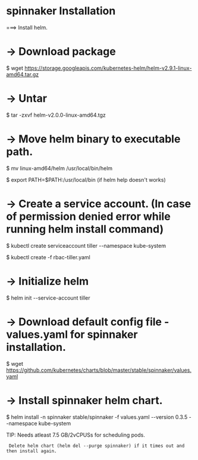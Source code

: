 # spinnaker Installation


===> Install helm.

# -> Download package
$ wget https://storage.googleapis.com/kubernetes-helm/helm-v2.9.1-linux-amd64.tar.gz



# -> Untar

$ tar -zxvf helm-v2.0.0-linux-amd64.tgz




# -> Move helm binary to executable path.

$ mv linux-amd64/helm /usr/local/bin/helm

$ export PATH=$PATH:/usr/local/bin (if helm help doesn't works)





# -> Create a service account. (In case of permission denied error while running helm install command)

$ kubectl create serviceaccount tiller --namespace kube-system

$ kubectl create -f rbac-tiller.yaml






# -> Initialize helm

$ helm init --service-account tiller





# -> Download default config file - values.yaml for spinnaker installation.

$ wget https://github.com/kubernetes/charts/blob/master/stable/spinnaker/values.yaml







# -> Install spinnaker helm chart.

$ helm install -n spinnaker stable/spinnaker -f values.yaml  --version 0.3.5 --namespace kube-system

TIP: Needs atleast 7.5 GB/2vCPUSs for scheduling pods.
     
     Delete helm chart (helm del --purge spinnaker) if it times out and then install again. 

